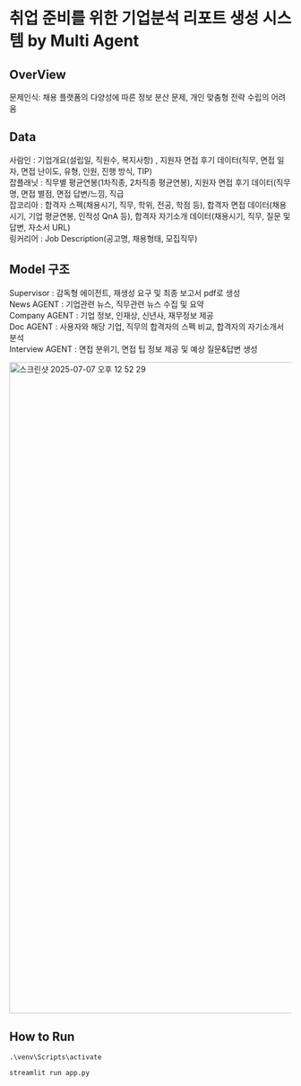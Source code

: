 # 취업 준비를 위한 기업분석 리포트 생성 시스템 by Multi Agent

## OverView
문제인식: 채용 플랫폼의 다양성에 따른 정보 분산 문제, 개인 맞춤형 전략 수립의 어려움

## Data
사람인 : 기업개요(설립일, 직원수, 복지사항) , 지원자 면접 후기 데이터(직무, 면접 일자, 면접 난이도, 유형, 인원, 진행 방식, TIP)  
잡플래닛 : 직무별 평균연봉(1차직종, 2차직종 평균연봉), 지원자 면접 후기 데이터(직무명, 면접 별점, 면접 답변/느낌, 직급  
잡코리아 : 합격자 스펙(채용시기, 직무, 학위, 전공, 학점 등), 합격자 면접 데이터(채용시기, 기업 평균연봉, 인적성 QnA 등), 합격자 자기소개 데이터(채용시기, 직무, 질문 및 답변, 자소서 URL)  
링커리어 : Job Description(공고명, 채용형태, 모집직무)

## Model 구조
Supervisor : 감독형 에이전트, 재생성 요구 및 최종 보고서 pdf로 생성  
News AGENT : 기업관련 뉴스, 직무관련 뉴스 수집 및 요약  
Company AGENT : 기업 정보, 인재상, 신년사, 재무정보 제공  
Doc AGENT : 사용자와 해당 기업, 직무의 합격자의 스펙 비교, 합격자의 자기소개서 분석  
Interview AGENT : 면접 분위기, 면접 팁 정보 제공 및 예상 질문&답변 생성  

<img width="1161" alt="스크린샷 2025-07-07 오후 12 52 29" src="https://github.com/user-attachments/assets/0eb22a15-ade5-4240-bd41-19e86c76fc71" />

## How to Run
```
.\venv\Scripts\activate
```

```
streamlit run app.py
```

